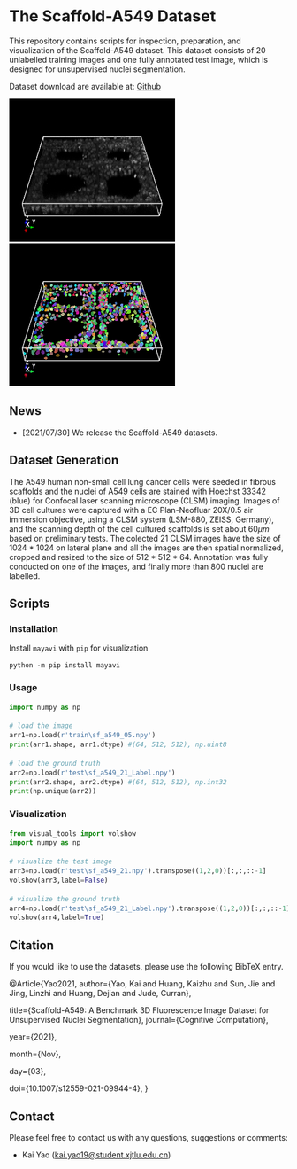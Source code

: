 # The Scaffold-A549 Dataset

This repository contains scripts for inspection, preparation, and visualization of the Scaffold-A549 dataset. This  dataset consists of 20 unlabelled training images and one fully annotated test image, which is designed for unsupervised nuclei segmentation.

Dataset download are available at:  [Github](https://github.com/Kaiseem/Scaffold-A549/releases/download/v1.0/scaffold_a549.zip)

<img src='Imgs/image.gif' width=300>  <img src='Imgs/label.gif'  width=300>

## News
- [2021/07/30] We release the Scaffold-A549 datasets.

## Dataset Generation
The A549 human non-small cell lung cancer cells were seeded in fibrous scaffolds and the nuclei of A549 cells are stained with Hoechst 33342 (blue) for Confocal laser scanning microscope (CLSM) imaging. Images of 3D cell cultures were captured with a EC Plan-Neofluar 20X/0.5 air immersion objective, using a CLSM system (LSM-880, ZEISS, Germany), and the scanning depth of the cell cultured scaffolds is set about 60$\mu m$ based on preliminary tests. The colected 21 CLSM images have the size of 1024 * 1024 on lateral plane and all the images are then spatial normalized, cropped and resized to the size of 512 * 512 * 64. Annotation was fully conducted on one of the images, and finally more than 800 nuclei are labelled.

## Scripts

### Installation

Install `mayavi` with `pip` for visualization
```
python -m pip install mayavi
```
### Usage

````python
import numpy as np

# load the image
arr1=np.load(r'train\sf_a549_05.npy')
print(arr1.shape, arr1.dtype) #(64, 512, 512), np.uint8

# load the ground truth
arr2=np.load(r'test\sf_a549_21_Label.npy')
print(arr2.shape, arr2.dtype) #(64, 512, 512), np.int32
print(np.unique(arr2))
````

### Visualization

````python
from visual_tools import volshow
import numpy as np

# visualize the test image
arr3=np.load(r'test\sf_a549_21.npy').transpose((1,2,0))[:,:,::-1]
volshow(arr3,label=False)

# visualize the ground truth
arr4=np.load(r'test\sf_a549_21_Label.npy').transpose((1,2,0))[:,:,::-1]
volshow(arr4,label=True)
````

## Citation

If you would like to use the datasets, please use the following BibTeX entry.

﻿@Article{Yao2021, author={Yao, Kai and Huang, Kaizhu and Sun, Jie and Jing, Linzhi and Huang, Dejian and Jude, Curran},

title={Scaffold-A549: A Benchmark 3D Fluorescence Image Dataset for Unsupervised Nuclei Segmentation},
journal={Cognitive Computation},

year={2021},

month={Nov},

day={03},

doi={10.1007/s12559-021-09944-4},
}
​	

## Contact

Please feel free to contact us with any questions, suggestions or comments:

* Kai Yao  (kai.yao19@student.xjtlu.edu.cn)

